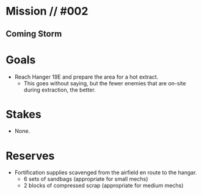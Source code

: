 # Mission // #002
## Coming Storm
# Goals
- Reach Hanger 19E and prepare the area for a hot extract.
  - This goes without saying, but the fewer enemies that are on-site during extraction, the better.

# Stakes
- None.

# Reserves
- Fortification supplies scavenged from the airfield en route to the hangar.
  - 6 sets of sandbags (appropriate for small mechs)
  - 2 blocks of compressed scrap (appropriate for medium mechs)